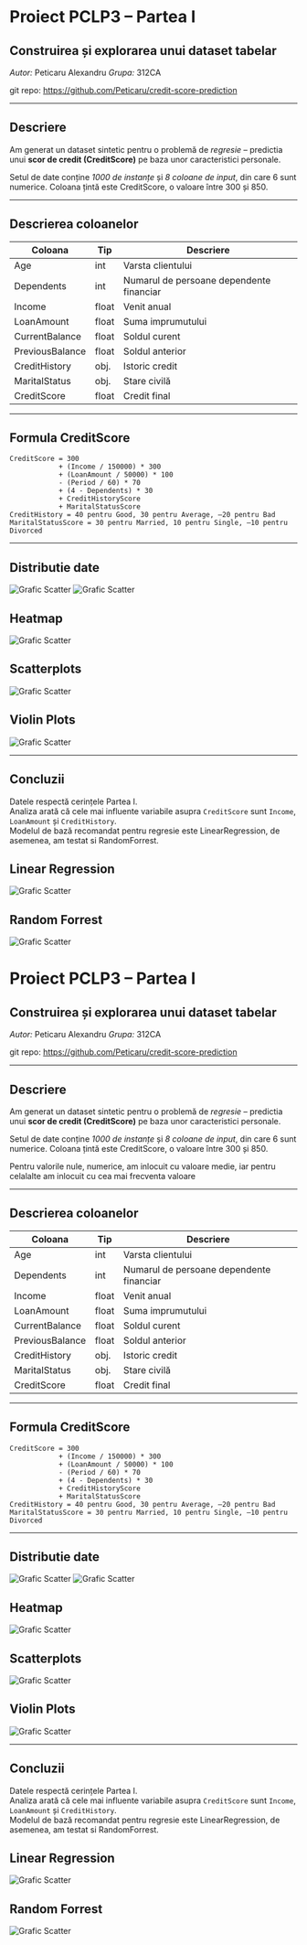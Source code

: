 # Proiect PCLP3 – Partea I

## Construirea și explorarea unui dataset tabelar  
*Autor:* Peticaru Alexandru
*Grupa:* 312CA

git repo: https://github.com/Peticaru/credit-score-prediction

---

## Descriere

Am generat un dataset sintetic pentru o problemă de *regresie* – predictia unui **scor de credit (CreditScore)** pe baza unor caracteristici personale.

Setul de date conține *1000 de instanțe* și *8 coloane de input*, din care 6 sunt numerice. Coloana țintă este CreditScore, o valoare între 300 și 850.

---

## Descrierea coloanelor

| Coloana          | Tip      | Descriere                                           |
|------------------|----------|-----------------------------------------------------|
| Age              | int      | Varsta clientului                                   |
| Dependents       | int      | Numarul de persoane dependente financiar            |
| Income           | float    | Venit anual                                         |
| LoanAmount       | float    | Suma imprumutului                                   |
| CurrentBalance   | float    | Soldul curent                                       |
| PreviousBalance  | float    | Soldul anterior                                     |
| CreditHistory    | obj.     | Istoric credit                                      |
| MaritalStatus    | obj.     | Stare civilă                                        |
| CreditScore      | float    | Credit final                                        |

---

## Formula CreditScore

```
CreditScore = 300
            + (Income / 150000) * 300
            + (LoanAmount / 50000) * 100
            - (Period / 60) * 70
            + (4 - Dependents) * 30
            + CreditHistoryScore
            + MaritalStatusScore
CreditHistory = 40 pentru Good, 30 pentru Average, –20 pentru Bad
MaritalStatusScore = 30 pentru Married, 10 pentru Single, –10 pentru Divorced
```
---

## Distributie date

![Grafic Scatter](./date/grafice/histograms.png)
![Grafic Scatter](./date/grafice/da.png)

## Heatmap

![Grafic Scatter](./date/grafice/corr_matrix.png)

 
## Scatterplots

![Grafic Scatter](./date/grafice/scatter.png)


## Violin Plots

![Grafic Scatter](./date/grafice/violin_plots.png)

---

## Concluzii
Datele respectă cerințele Partea I.  
Analiza arată că cele mai influente variabile asupra `CreditScore` sunt `Income`, `LoanAmount` și `CreditHistory`.  
Modelul de bază recomandat pentru regresie este LinearRegression, de asemenea, am testat si RandomForrest.

## Linear Regression

![Grafic Scatter](./date/grafice/linear.png)

## Random Forrest

![Grafic Scatter](./date/grafice/rf.png)

# Proiect PCLP3 – Partea I

## Construirea și explorarea unui dataset tabelar  
*Autor:* Peticaru Alexandru
*Grupa:* 312CA

git repo: https://github.com/Peticaru/credit-score-prediction

---

## Descriere

Am generat un dataset sintetic pentru o problemă de *regresie* – predictia unui **scor de credit (CreditScore)** pe baza unor caracteristici personale.

Setul de date conține *1000 de instanțe* și *8 coloane de input*, din care 6 sunt numerice. Coloana țintă este CreditScore, o valoare între 300 și 850. 

Pentru valorile nule, numerice, am inlocuit cu valoare medie, iar pentru celalalte am inlocuit cu cea mai frecventa valoare

---

## Descrierea coloanelor

| Coloana          | Tip      | Descriere                                           |
|------------------|----------|-----------------------------------------------------|
| Age              | int      | Varsta clientului                                   |
| Dependents       | int      | Numarul de persoane dependente financiar            |
| Income           | float    | Venit anual                                         |
| LoanAmount       | float    | Suma imprumutului                                   |
| CurrentBalance   | float    | Soldul curent                                       |
| PreviousBalance  | float    | Soldul anterior                                     |
| CreditHistory    | obj.     | Istoric credit                                      |
| MaritalStatus    | obj.     | Stare civilă                                        |
| CreditScore      | float    | Credit final                                        |

---

## Formula CreditScore

```
CreditScore = 300
            + (Income / 150000) * 300
            + (LoanAmount / 50000) * 100
            - (Period / 60) * 70
            + (4 - Dependents) * 30
            + CreditHistoryScore
            + MaritalStatusScore
CreditHistory = 40 pentru Good, 30 pentru Average, –20 pentru Bad
MaritalStatusScore = 30 pentru Married, 10 pentru Single, –10 pentru Divorced
```
---

## Distributie date

![Grafic Scatter](./date/grafice/histograms.png)
![Grafic Scatter](./date/grafice/da.png)

## Heatmap

![Grafic Scatter](./date/grafice/corr_matrix.png)

 
## Scatterplots

![Grafic Scatter](./date/grafice/scatter.png)


## Violin Plots

![Grafic Scatter](./date/grafice/violin_plots.png)

---

## Concluzii
Datele respectă cerințele Partea I.  
Analiza arată că cele mai influente variabile asupra `CreditScore` sunt `Income`, `LoanAmount` și `CreditHistory`.  
Modelul de bază recomandat pentru regresie este LinearRegression, de asemenea, am testat si RandomForrest.

## Linear Regression

![Grafic Scatter](./date/grafice/linear.png)

## Random Forrest

![Grafic Scatter](./date/grafice/rf.png)

